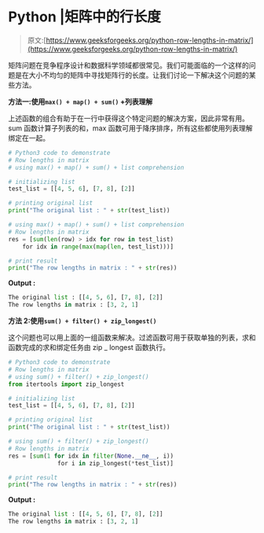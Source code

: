 # Python |矩阵中的行长度

> 原文:[https://www.geeksforgeeks.org/python-row-lengths-in-matrix/](https://www.geeksforgeeks.org/python-row-lengths-in-matrix/)

矩阵问题在竞争程序设计和数据科学领域都很常见。我们可能面临的一个这样的问题是在大小不均匀的矩阵中寻找矩阵行的长度。让我们讨论一下解决这个问题的某些方法。

**方法一:使用`max() + map() + sum()` +列表理解**

上述函数的组合有助于在一行中获得这个特定问题的解决方案，因此非常有用。sum 函数计算子列表的和，max 函数可用于降序排序，所有这些都使用列表理解绑定在一起。

```py
# Python3 code to demonstrate
# Row lengths in matrix
# using max() + map() + sum() + list comprehension

# initializing list
test_list = [[4, 5, 6], [7, 8], [2]]

# printing original list
print("The original list : " + str(test_list))

# using max() + map() + sum() + list comprehension
# Row lengths in matrix
res = [sum(len(row) > idx for row in test_list)
    for idx in range(max(map(len, test_list)))]

# print result
print("The row lengths in matrix : " + str(res))
```

**Output :**

```py
The original list : [[4, 5, 6], [7, 8], [2]]
The row lengths in matrix : [3, 2, 1]

```

**方法 2:使用`sum() + filter() + zip_longest()`**

这个问题也可以用上面的一组函数来解决。过滤函数可用于获取单独的列表，求和函数完成的求和绑定任务由 zip _ longest 函数执行。

```py
# Python3 code to demonstrate
# Row lengths in matrix
# using sum() + filter() + zip_longest()
from itertools import zip_longest

# initializing list
test_list = [[4, 5, 6], [7, 8], [2]]

# printing original list
print("The original list : " + str(test_list))

# using sum() + filter() + zip_longest()
# Row lengths in matrix
res = [sum(1 for idx in filter(None.__ne__, i))
              for i in zip_longest(*test_list)]

# print result
print("The row lengths in matrix : " + str(res))
```

**Output :**

```py
The original list : [[4, 5, 6], [7, 8], [2]]
The row lengths in matrix : [3, 2, 1]

```